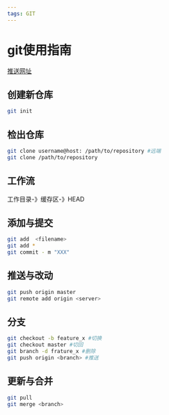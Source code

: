 ```yaml
---
tags: GIT
---
```

# git使用指南
[推送网址](https://www.bootcss.com/p/git-guide/)
## 创建新仓库
```bash
git init
```
## 检出仓库
```bash
git clone username@host: /path/to/repository #远端
git clone /path/to/repository
```
## 工作流
工作目录-》缓存区-》HEAD
## 添加与提交
```bash
git add  <filename>
git add *
git commit - m "XXX"
```
## 推送与改动
```bash
git push origin master
git remote add origin <server>
```
## 分支
```bash
git checkout -b feature_x #切换
git checkout master #切回
git branch -d frature_x #删除
git push origin <branch> #推送
```
## 更新与合并
```bash
git pull
git merge <branch>
```
